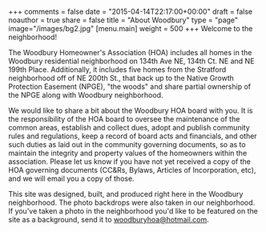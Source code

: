+++
comments = false
date = "2015-04-14T22:17:00+00:00"
draft = false
noauthor = true
share = false
title = "About Woodbury"
type = "page"
image="/images/bg2.jpg"
[menu.main]
weight = 500
+++
Welcome to the neighborhood!

The Woodbury Homeowner's Association (HOA) includes all homes in the Woodbury residential neighborhood on 134th Ave NE, 134th Ct. NE and NE 199th Place. Additionally, it includes five homes from the Stratford neighborhood off of NE 200th St., that back up to the Native Growth Protection Easement (NPGE), "the woods" and share partial ownership of the NPGE along with Woodbury neighborhood.

We would like to share a bit about the Woodbury HOA board with you.  It is the responsibility of the HOA board to oversee the maintenance of the common areas, establish and collect dues, adopt and publish community rules and regulations, keep a record of board acts and financials, and other such duties as laid out in the community governing documents, so as to maintain the integrity and property values of the homeowners within the association. Please let us know if you have not yet received a copy of the HOA governing documents (CC&Rs, Bylaws, Articles of Incorporation, etc), and we will email you a copy of those. 

This site was designed, built, and produced right here in the Woodbury neighborhood. The photo backdrops were also taken in our neighborhood. If you've taken a photo in the neighborhood you'd like to be featured on the site as a background, send it to woodburyhoa@hotmail.com.
